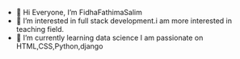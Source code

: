 - 👋 Hi Everyone, I’m FidhaFathimaSalim
- 👀 I’m interested in full stack development.i am more interested in teaching field.
- 🌱 I’m currently learning data science
  I am passionate  on HTML,CSS,Python,django

<!---
FidhaFathimaSalim/FidhaFathimaSalim is a ✨ special ✨ repository because its `README.md` (this file) appears on your GitHub profile.
You can click the Preview link to take a look at your changes.
--->
